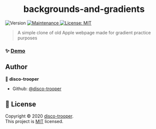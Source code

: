 <h1 align="center">backgrounds-and-gradients</h1>
<p>
  <img alt="Version" src="https://img.shields.io/badge/version-1.0.0-blue.svg?cacheSeconds=2592000" />
  <a href="https://github.com/disco-trooper/backgrounds-and-gradients/graphs/commit-activity" target="_blank">
    <img alt="Maintenance" src="https://img.shields.io/badge/Maintained%3F-yes-green.svg" />
  </a>
  <a href="https://github.com/disco-trooper/backgrounds-and-gradients/blob/master/LICENSE" target="_blank">
    <img alt="License: MIT" src="https://img.shields.io/github/license/disco-trooper/backgrounds-and-gradients" />
  </a>
</p>

> A simple clone of old Apple webpage made for gradient practice purposes

### ✨ [Demo](https://disco-trooper.github.io/backgrounds-and-gradients/)

## Author

👤 **disco-trooper**

- Github: [@disco-trooper](https://github.com/disco-trooper)

## 📝 License

Copyright © 2020 [disco-trooper](https://github.com/disco-trooper).<br />
This project is [MIT](https://github.com/disco-trooper/backgrounds-and-gradients/blob/master/LICENSE) licensed.
